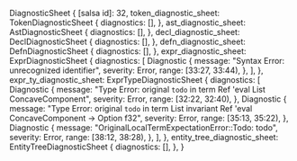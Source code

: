 DiagnosticSheet {
    [salsa id]: 32,
    token_diagnostic_sheet: TokenDiagnosticSheet {
        diagnostics: [],
    },
    ast_diagnostic_sheet: AstDiagnosticSheet {
        diagnostics: [],
    },
    decl_diagnostic_sheet: DeclDiagnosticSheet {
        diagnostics: [],
    },
    defn_diagnostic_sheet: DefnDiagnosticSheet {
        diagnostics: [],
    },
    expr_diagnostic_sheet: ExprDiagnosticSheet {
        diagnostics: [
            Diagnostic {
                message: "Syntax Error: unrecognized identifier",
                severity: Error,
                range: [33:27, 33:44),
            },
        ],
    },
    expr_ty_diagnostic_sheet: ExprTypeDiagnosticSheet {
        diagnostics: [
            Diagnostic {
                message: "Type Error: original `todo` in term Ref 'eval List ConcaveComponent",
                severity: Error,
                range: [32:22, 32:40),
            },
            Diagnostic {
                message: "Type Error: original `todo` in term List invariant Ref 'eval ConcaveComponent -> Option f32",
                severity: Error,
                range: [35:13, 35:22),
            },
            Diagnostic {
                message: "OriginalLocalTermExpectationError::Todo: todo",
                severity: Error,
                range: [38:12, 38:28),
            },
        ],
    },
    entity_tree_diagnostic_sheet: EntityTreeDiagnosticSheet {
        diagnostics: [],
    },
}